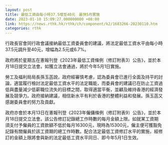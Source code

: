 ```yaml
---
layout: post
title: 最低工資由每小時37.5增至40元　最快5月實施
date: 2023-01-10 15:09:27.000000000 +08:00
link: https://news.rthk.hk/rthk/ch/component/k2/1683266-20230110.htm
categories: rthk
---
```


行政長官會同行政會議接納最低工資委員會的建議，將法定最低工資水平由每小時37.5元調升至40元，增幅為2.5元或6.7%。

政府將於星期五在憲報刊登《2023年最低工資條例（修訂附表3）公告》，並於本月18日提交立法會。如獲立法會通過，將於今年5月1日實施。

勞工及福利局局長孫玉菡說，政府經審慎考慮，認為委員會已進行全面及持平的討論，適當履行檢討法定最低工資水平的法定職能，而委員會的建議已在防止工資過低與盡量減少低薪職位流失的目標之間，取得適當平衡，並顧及維持香港的經濟發展及競爭力。政府接納建議，相信新水平有利於香港的整體利益和發展。孫玉菡又感謝委員會的努力及貢獻。

政府亦會於本月13日在憲報刊登《2023年僱傭條例（修訂附表9）公告》，並於本月18日提交立法會。該公告修訂記錄總工作時數的每月金額上限。如就某工資期須支付予僱員的工資款額不低於每月16300元，現時為15300元，僱主便可獲豁免記錄有關僱員於該工資期的總工作時數。配合法定最低工資修訂水平的實施，經修訂的金額上限將會與新的法定最低工資水平同日、即今年5月1日生效。
